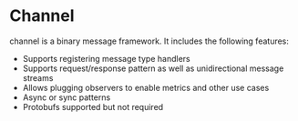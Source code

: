 # Channel
channel is a binary message framework. It includes the following features:

* Supports registering message type handlers
* Supports request/response pattern as well as unidirectional message streams
* Allows plugging observers to enable metrics and other use cases
* Async or sync patterns
* Protobufs supported but not required
